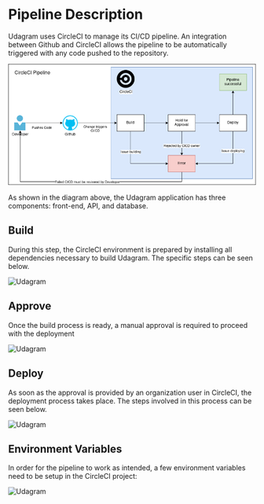 # Pipeline Description

Udagram uses CircleCI to manage its CI/CD pipeline. An integration between Github and CircleCI allows the pipeline to be automatically triggered with any code pushed to the repository.

![Udagram](https://github.com/mauricioschneider/udacity-cicd/blob/master/docs/images/circleci-pipeline-diagram.png?raw=true)

As shown in the diagram above, the Udagram application has three components: front-end, API, and database.

## Build

During this step, the CircleCI environment is prepared by installing all dependencies necessary to build Udagram. The specific steps can be seen below.

![Udagram](https://github.com/mauricioschneider/udacity-cicd/blob/master/docs/images/circleci-build?raw=true)

## Approve

Once the build process is ready, a manual approval is required to proceed with the deployment

![Udagram](https://github.com/mauricioschneider/udacity-cicd/blob/master/docs/images/circleci-approve?raw=true)

## Deploy

As soon as the approval is provided by an organization user in CircleCI, the deployment process takes place. The steps involved in this process can be seen below.

![Udagram](https://github.com/mauricioschneider/udacity-cicd/blob/master/docs/images/circleci-deploy?raw=true)

## Environment Variables

In order for the pipeline to work as intended, a few environment variables need to be setup in the CircleCI project:

![Udagram](https://github.com/mauricioschneider/udacity-cicd/blob/master/docs/images/circleci-env?raw=true)